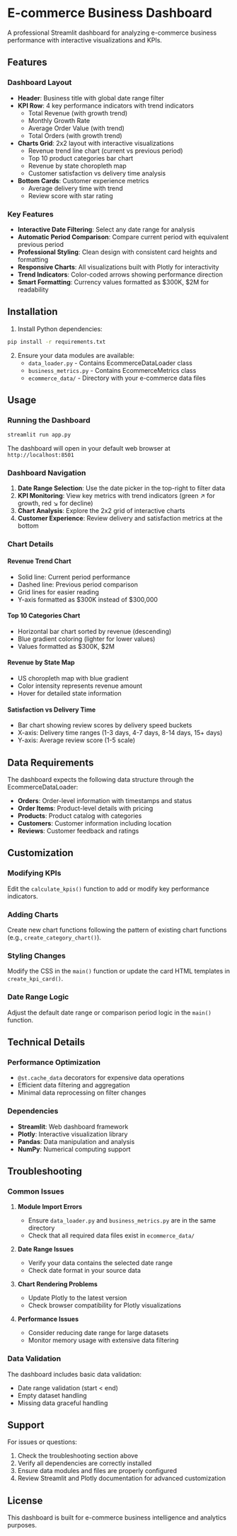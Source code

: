 # E-commerce Business Dashboard

A professional Streamlit dashboard for analyzing e-commerce business performance with interactive visualizations and KPIs.

## Features

### Dashboard Layout
- **Header**: Business title with global date range filter
- **KPI Row**: 4 key performance indicators with trend indicators
  - Total Revenue (with growth trend)
  - Monthly Growth Rate
  - Average Order Value (with trend)
  - Total Orders (with growth trend)
- **Charts Grid**: 2x2 layout with interactive visualizations
  - Revenue trend line chart (current vs previous period)
  - Top 10 product categories bar chart
  - Revenue by state choropleth map
  - Customer satisfaction vs delivery time analysis
- **Bottom Cards**: Customer experience metrics
  - Average delivery time with trend
  - Review score with star rating

### Key Features
- **Interactive Date Filtering**: Select any date range for analysis
- **Automatic Period Comparison**: Compare current period with equivalent previous period
- **Professional Styling**: Clean design with consistent card heights and formatting
- **Responsive Charts**: All visualizations built with Plotly for interactivity
- **Trend Indicators**: Color-coded arrows showing performance direction
- **Smart Formatting**: Currency values formatted as $300K, $2M for readability

## Installation

1. Install Python dependencies:
```bash
pip install -r requirements.txt
```

2. Ensure your data modules are available:
   - `data_loader.py` - Contains EcommerceDataLoader class
   - `business_metrics.py` - Contains EcommerceMetrics class
   - `ecommerce_data/` - Directory with your e-commerce data files

## Usage

### Running the Dashboard
```bash
streamlit run app.py
```

The dashboard will open in your default web browser at `http://localhost:8501`

### Dashboard Navigation
1. **Date Range Selection**: Use the date picker in the top-right to filter data
2. **KPI Monitoring**: View key metrics with trend indicators (green ↗ for growth, red ↘ for decline)
3. **Chart Analysis**: Explore the 2x2 grid of interactive charts
4. **Customer Experience**: Review delivery and satisfaction metrics at the bottom

### Chart Details

#### Revenue Trend Chart
- Solid line: Current period performance
- Dashed line: Previous period comparison
- Grid lines for easier reading
- Y-axis formatted as $300K instead of $300,000

#### Top 10 Categories Chart
- Horizontal bar chart sorted by revenue (descending)
- Blue gradient coloring (lighter for lower values)
- Values formatted as $300K, $2M

#### Revenue by State Map
- US choropleth map with blue gradient
- Color intensity represents revenue amount
- Hover for detailed state information

#### Satisfaction vs Delivery Time
- Bar chart showing review scores by delivery speed buckets
- X-axis: Delivery time ranges (1-3 days, 4-7 days, 8-14 days, 15+ days)
- Y-axis: Average review score (1-5 scale)

## Data Requirements

The dashboard expects the following data structure through the EcommerceDataLoader:

- **Orders**: Order-level information with timestamps and status
- **Order Items**: Product-level details with pricing
- **Products**: Product catalog with categories
- **Customers**: Customer information including location
- **Reviews**: Customer feedback and ratings

## Customization

### Modifying KPIs
Edit the `calculate_kpis()` function to add or modify key performance indicators.

### Adding Charts
Create new chart functions following the pattern of existing chart functions (e.g., `create_category_chart()`).

### Styling Changes
Modify the CSS in the `main()` function or update the card HTML templates in `create_kpi_card()`.

### Date Range Logic
Adjust the default date range or comparison period logic in the `main()` function.

## Technical Details

### Performance Optimization
- `@st.cache_data` decorators for expensive data operations
- Efficient data filtering and aggregation
- Minimal data reprocessing on filter changes

### Dependencies
- **Streamlit**: Web dashboard framework
- **Plotly**: Interactive visualization library
- **Pandas**: Data manipulation and analysis
- **NumPy**: Numerical computing support

## Troubleshooting

### Common Issues

1. **Module Import Errors**
   - Ensure `data_loader.py` and `business_metrics.py` are in the same directory
   - Check that all required data files exist in `ecommerce_data/`

2. **Date Range Issues**
   - Verify your data contains the selected date range
   - Check date format in your source data

3. **Chart Rendering Problems**
   - Update Plotly to the latest version
   - Check browser compatibility for Plotly visualizations

4. **Performance Issues**
   - Consider reducing date range for large datasets
   - Monitor memory usage with extensive data filtering

### Data Validation
The dashboard includes basic data validation:
- Date range validation (start < end)
- Empty dataset handling
- Missing data graceful handling

## Support

For issues or questions:
1. Check the troubleshooting section above
2. Verify all dependencies are correctly installed
3. Ensure data modules and files are properly configured
4. Review Streamlit and Plotly documentation for advanced customization

## License

This dashboard is built for e-commerce business intelligence and analytics purposes.